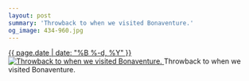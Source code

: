 ```yaml
---
layout: post
summary: 'Throwback to when we visited Bonaventure.'
og_image: 434-960.jpg
---
```


<p>
 <time>
  <a href="/434">
   {{ page.date | date: "%B %-d, %Y" }}
  </a>
 </time>
 <a href="/434">
  <img alt="Throwback to when we visited Bonaventure." sizes="(min-width: 700px) 50vw, calc(100vw - 2rem)" src="{{ site.assets_url }}/434-480.jpg" srcset="{{ site.assets_url }}/434-960.jpg 960w, {{ site.assets_url }}/434-720.jpg 720w, {{ site.assets_url }}/434-480.jpg 480w, {{ site.assets_url }}/434-240.jpg 240w"/>
 </a>
 <span>
  Throwback to when we visited Bonaventure.
 </span>
</p>
